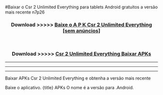 #Baixar o Csr 2 Unlimited Everything   para tablets Android gratuitos a versão mais recente n7p26


<div align="center">
<h3>Download >>>>> <a href="https://pt-web.web.app/?pt= Csr 2 Unlimited Everything ">Baixe o A P K Csr 2 Unlimited Everything  [sem anúncios]</a></h3><br>

<h3>Download >>>>> <a href="https://pt-web.web.app/?pt= Csr 2 Unlimited Everything ">Csr 2 Unlimited Everything  Baixar APKs</a></h3>
</div>

----------------------------------------------------------

----------------------------------------------------------

----------------------------------------------------------

Baixar APKs Csr 2 Unlimited Everything  e obtenha a versão mais recente

Baixe o aplicativo. {title} APKs O nome é a versão para .Android.



